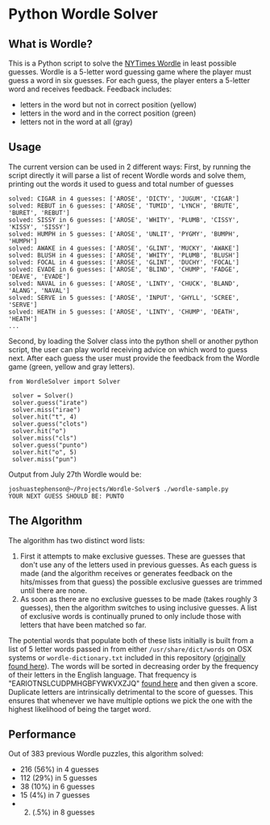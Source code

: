 # Python Wordle Solver

## What is Wordle?
This is a Python script to solve the [NYTimes Wordle](https://www.nytimes.com/games/wordle/index.html) in least possible guesses. Wordle is a 5-letter word guessing game where the player must guess a word in six guesses. For each guess, the player enters a 5-letter word and receives feedback. Feedback includes:
- letters in the word but not in correct position (yellow)
- letters in the word and in the correct position (green)
- letters not in the word at all (gray)

## Usage
The current version can be used in 2 different ways:
First, by running the script directly it will parse a list of recent Wordle words and solve them, printing out the words it used to guess and total number of guesses

```
solved: CIGAR in 4 guesses: ['AROSE', 'DICTY', 'JUGUM', 'CIGAR']
solved: REBUT in 6 guesses: ['AROSE', 'TUMID', 'LYNCH', 'BRUTE', 'BURET', 'REBUT']
solved: SISSY in 6 guesses: ['AROSE', 'WHITY', 'PLUMB', 'CISSY', 'KISSY', 'SISSY']
solved: HUMPH in 5 guesses: ['AROSE', 'UNLIT', 'PYGMY', 'BUMPH', 'HUMPH']
solved: AWAKE in 4 guesses: ['AROSE', 'GLINT', 'MUCKY', 'AWAKE']
solved: BLUSH in 4 guesses: ['AROSE', 'WHITY', 'PLUMB', 'BLUSH']
solved: FOCAL in 4 guesses: ['AROSE', 'GLINT', 'DUCHY', 'FOCAL']
solved: EVADE in 6 guesses: ['AROSE', 'BLIND', 'CHUMP', 'FADGE', 'DEAVE', 'EVADE']
solved: NAVAL in 6 guesses: ['AROSE', 'LINTY', 'CHUCK', 'BLAND', 'ALANG', 'NAVAL']
solved: SERVE in 5 guesses: ['AROSE', 'INPUT', 'GHYLL', 'SCREE', 'SERVE']
solved: HEATH in 5 guesses: ['AROSE', 'LINTY', 'CHUMP', 'DEATH', 'HEATH']
...
```

Second, by loading the Solver class into the python shell or another python script, the user can play world receiving advice on which word to guess next. After each guess the user must provide the feedback from the Wordle game (green, yellow and gray letters).

```
from WordleSolver import Solver
 
 solver = Solver()
 solver.guess("irate")
 solver.miss("irae")
 solver.hit("t", 4)
 solver.guess("clots")
 solver.hit("o")
 solver.miss("cls")
 solver.guess("punto")
 solver.hit("o", 5)
 solver.miss("pun")
```

Output from July 27th Wordle would be:
```
joshuastephenson@~/Projects/Wordle-Solver$ ./wordle-sample.py 
YOUR NEXT GUESS SHOULD BE: PUNTO
```

## The Algorithm
The algorithm has two distinct word lists:
1. First it attempts to make exclusive guesses. These are guesses that don't use any of the letters used in previous guesses. As each guess is made (and the algorithm receives or generates feedback on the hits/misses from that guess) the possible exclusive guesses are trimmed until there are none.
2. As soon as there are no exclusive guesses to be made (takes roughly 3 guesses), then the algorithm switches to using inclusive guesses. A list of exclusive words is continually pruned to only include those with letters that have been matched so far.

The potential words that populate both of these lists initially is built from a list of 5 letter words passed in from either  `/usr/share/dict/words` on OSX systems or `wordle-dictionary.txt` included in this repository ([originally found here](https://github.com/redbo/scrabble/blob/master/dictionary.txt)). The words will be sorted in decreasing order by the frequency of their letters in the English language. That frequency is "EARIOTNSLCUDPMHGBFYWKVXZJQ" [found here](https://www3.nd.edu/~busiforc/handouts/cryptography/letterfrequencies.html) and then given a score. Duplicate letters are intrinsically detrimental to the score of guesses. This ensures that whenever we have multiple options we pick the one with the highest likelihood of being the target word.

## Performance
Out of 383 previous Wordle puzzles, this algorithm solved:
- 216 (56%) in 4 guesses
- 112 (29%) in 5 guesses
- 38  (10%) in 6 guesses
- 15  (4%)  in 7 guesses
- 2.  (.5%) in 8 guesses
